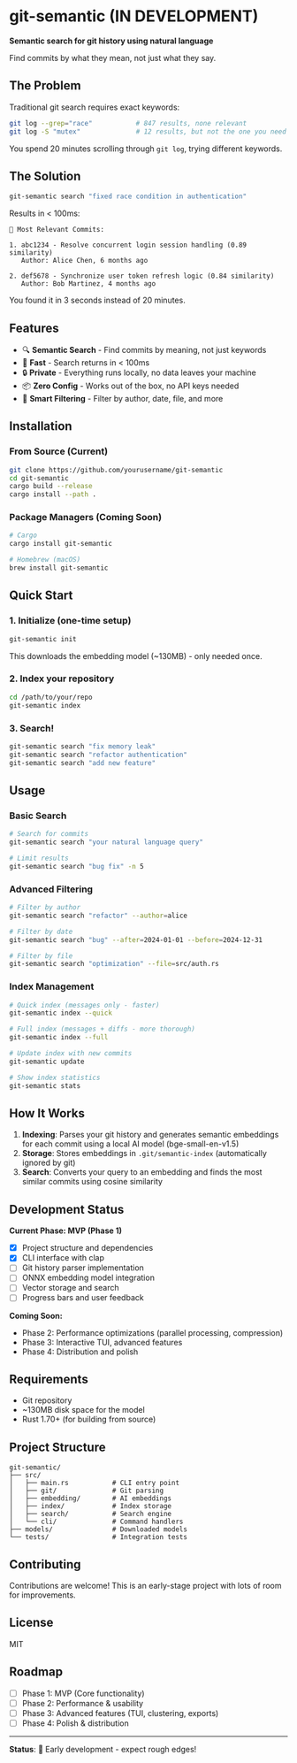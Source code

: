 # git-semantic (IN DEVELOPMENT)

**Semantic search for git history using natural language**

Find commits by what they mean, not just what they say.

## The Problem

Traditional git search requires exact keywords:
```bash
git log --grep="race"           # 847 results, none relevant
git log -S "mutex"              # 12 results, but not the one you need
```

You spend 20 minutes scrolling through `git log`, trying different keywords.

## The Solution

```bash
git-semantic search "fixed race condition in authentication"
```

Results in < 100ms:
```
🎯 Most Relevant Commits:

1. abc1234 - Resolve concurrent login session handling (0.89 similarity)
   Author: Alice Chen, 6 months ago
   
2. def5678 - Synchronize user token refresh logic (0.84 similarity)
   Author: Bob Martinez, 4 months ago
```

You found it in 3 seconds instead of 20 minutes.

## Features

- 🔍 **Semantic Search** - Find commits by meaning, not just keywords
- 🚀 **Fast** - Search returns in < 100ms
- 🔒 **Private** - Everything runs locally, no data leaves your machine
- 📦 **Zero Config** - Works out of the box, no API keys needed
- 🎯 **Smart Filtering** - Filter by author, date, file, and more

## Installation

### From Source (Current)

```bash
git clone https://github.com/yourusername/git-semantic
cd git-semantic
cargo build --release
cargo install --path .
```

### Package Managers (Coming Soon)

```bash
# Cargo
cargo install git-semantic

# Homebrew (macOS)
brew install git-semantic
```

## Quick Start

### 1. Initialize (one-time setup)

```bash
git-semantic init
```

This downloads the embedding model (~130MB) - only needed once.

### 2. Index your repository

```bash
cd /path/to/your/repo
git-semantic index
```

### 3. Search!

```bash
git-semantic search "fix memory leak"
git-semantic search "refactor authentication"
git-semantic search "add new feature"
```

## Usage

### Basic Search

```bash
# Search for commits
git-semantic search "your natural language query"

# Limit results
git-semantic search "bug fix" -n 5
```

### Advanced Filtering

```bash
# Filter by author
git-semantic search "refactor" --author=alice

# Filter by date
git-semantic search "bug" --after=2024-01-01 --before=2024-12-31

# Filter by file
git-semantic search "optimization" --file=src/auth.rs
```

### Index Management

```bash
# Quick index (messages only - faster)
git-semantic index --quick

# Full index (messages + diffs - more thorough)
git-semantic index --full

# Update index with new commits
git-semantic update

# Show index statistics
git-semantic stats
```

## How It Works

1. **Indexing**: Parses your git history and generates semantic embeddings for each commit using a local AI model (bge-small-en-v1.5)
2. **Storage**: Stores embeddings in `.git/semantic-index` (automatically ignored by git)
3. **Search**: Converts your query to an embedding and finds the most similar commits using cosine similarity

## Development Status

**Current Phase: MVP (Phase 1)**

- [x] Project structure and dependencies
- [x] CLI interface with clap
- [ ] Git history parser implementation
- [ ] ONNX embedding model integration
- [ ] Vector storage and search
- [ ] Progress bars and user feedback

**Coming Soon:**
- Phase 2: Performance optimizations (parallel processing, compression)
- Phase 3: Interactive TUI, advanced features
- Phase 4: Distribution and polish

## Requirements

- Git repository
- ~130MB disk space for the model
- Rust 1.70+ (for building from source)

## Project Structure

```
git-semantic/
├── src/
│   ├── main.rs           # CLI entry point
│   ├── git/              # Git parsing
│   ├── embedding/        # AI embeddings
│   ├── index/            # Index storage
│   ├── search/           # Search engine
│   └── cli/              # Command handlers
├── models/               # Downloaded models
└── tests/                # Integration tests
```

## Contributing

Contributions are welcome! This is an early-stage project with lots of room for improvements.

## License

MIT

## Roadmap

- [ ] Phase 1: MVP (Core functionality)
- [ ] Phase 2: Performance & usability
- [ ] Phase 3: Advanced features (TUI, clustering, exports)
- [ ] Phase 4: Polish & distribution

---

**Status**: 🚧 Early development - expect rough edges!

